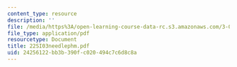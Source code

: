 ```yaml
---
content_type: resource
description: ''
file: /media/https%3A/open-learning-course-data-rc.s3.amazonaws.com/3-094-materials-in-human-experience-spring-2004/24256122bb3b390fc020494c7c6d8c8a_22SI03needlephm.pdf
file_type: application/pdf
resourcetype: Document
title: 22SI03needlephm.pdf
uid: 24256122-bb3b-390f-c020-494c7c6d8c8a
---
```

